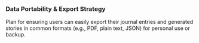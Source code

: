 ### Data Portability & Export Strategy
Plan for ensuring users can easily export their journal entries and generated stories in common formats (e.g., PDF, plain text, JSON) for personal use or backup.
